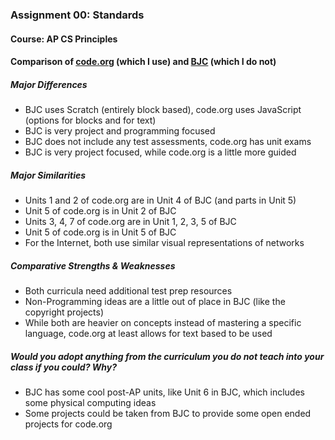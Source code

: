 ### Assignment 00: Standards
#### Course: AP CS Principles
#### Comparison of [code.org](https://studio.code.org/home) (which I use) and [BJC](https://bjc.edc.org/bjc-r/course/bjc4nyc.html) (which I do not)

##### Major Differences
- BJC uses Scratch (entirely block based), code.org uses JavaScript (options for blocks and for text)
- BJC is very project and programming focused
- BJC does not include any test assessments, code.org has unit exams
- BJC is very project focused, while code.org is a little more guided

##### Major Similarities
- Units 1 and 2 of code.org are in Unit 4 of BJC (and parts in Unit 5)
- Unit 5 of code.org is in Unit 2 of BJC
- Units 3, 4, 7 of code.org are in Unit 1, 2, 3, 5 of BJC
- Unit 5 of code.org is in Unit 5 of BJC
- For the Internet, both use similar visual representations of networks

##### Comparative Strengths & Weaknesses
- Both curricula need additional test prep resources
- Non-Programming ideas are a little out of place in BJC (like the copyright projects)
- While both are heavier on concepts instead of mastering a specific language, code.org at least allows for text based to be used

##### Would you adopt anything from the curriculum you do not teach into your class if you could? Why?
- BJC has some cool post-AP units, like Unit 6 in BJC, which includes some physical computing ideas
- Some projects could be taken from BJC to provide some open ended projects for code.org
